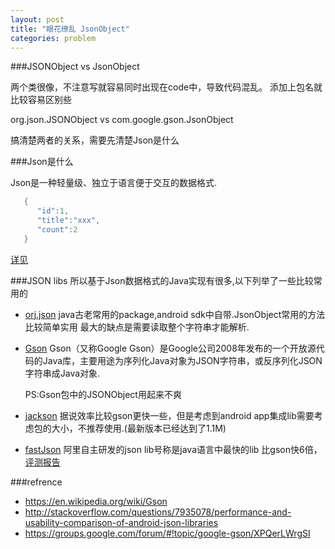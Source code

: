 ```yaml
---
layout: post
title: "眼花缭乱 JsonObject"
categories: problem
---
```


###JSONObject vs JsonObject

两个类很像，不注意写就容易同时出现在code中，导致代码混乱。
添加上包名就比较容易区别些

org.json.JSONObject vs com.google.gson.JsonObject

搞清楚两者的关系，需要先清楚Json是什么

###Json是什么

Json是一种轻量级、独立于语言便于交互的数据格式.

```java
   {
      "id":1,
      "title":"xxx",
      "count":2
   }
```

[详见](http://www.json.org/)  

###JSON libs
所以基于Json数据格式的Java实现有很多,以下列举了一些比较常用的

* [orj.json](https://github.com/douglascrockford/JSON-java)
  java古老常用的package,android sdk中自带.JsonObject常用的方法比较简单实用
  最大的缺点是需要读取整个字符串才能解析.

* [Gson](https://github.com/google/gson)
  Gson（又称Google Gson）是Google公司2008年发布的一个开放源代码的Java库，主要用途为序列化Java对象为JSON字符串，或反序列化JSON字符串成Java对象.

  PS:Gson包中的JSONObject用起来不爽

* [jackson](http://www.eoeandroid.com/thread-173165-1-1.html) 据说效率比较gson更快一些，但是考虑到android app集成lib需要考虑包的大小，不推荐使用.(最新版本已经达到了1.1M)

* [fastJson](https://github.com/alibaba/fastjson) 阿里自主研发的json lib号称是java语言中最快的lib 比gson快6倍，[评测报告](https://github.com/eishay/jvm-serializers/wiki/Staging-Results)

###refrence
* https://en.wikipedia.org/wiki/Gson
* http://stackoverflow.com/questions/7935078/performance-and-usability-comparison-of-android-json-libraries
* https://groups.google.com/forum/#!topic/google-gson/XPQerLWrgSI
